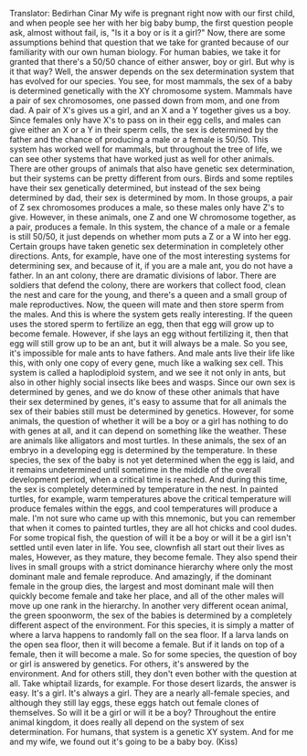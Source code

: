

Translator: Bedirhan Cinar
My wife is pregnant right
now with our first child,
and when people see her
with her big baby bump,
the first question people ask,
almost without fail, is,
&quot;Is it a boy or is it a girl?&quot;
Now, there are some assumptions
behind that question
that we take for granted
because of our familiarity
with our own human biology.
For human babies, we take it for granted
that there&#39;s a 50/50 chance
of either answer, boy or girl.
But why is it that way?
Well, the answer depends
on the sex determination system
that has evolved for our species.
You see, for most mammals,
the sex of a baby
is determined genetically
with the XY chromosome system.
Mammals have a pair of sex chromosomes,
one passed down from mom,
and one from dad.
A pair of X&#39;s gives us a girl,
and an X and a Y together gives us a boy.
Since females only have X&#39;s to pass
on in their egg cells,
and males can give either an X
or a Y in their sperm cells,
the sex is determined by the father
and the chance of producing
a male or a female is 50/50.
This system has worked well for mammals,
but throughout the tree of life,
we can see other systems
that have worked just
as well for other animals.
There are other groups of animals
that also have genetic sex determination,
but their systems can be
pretty different from ours.
Birds and some reptiles have
their sex genetically determined,
but instead of the sex
being determined by dad,
their sex is determined by mom.
In those groups,
a pair of Z sex chromosomes
produces a male, so these males
only have Z&#39;s to give.
However, in these animals,
one Z and one W chromosome together,
as a pair, produces a female.
In this system, the chance of a male
or a female is still 50/50,
it just depends on whether
mom puts a Z or a W
into her egg.
Certain groups have taken
genetic sex determination
in completely other directions.
Ants, for example, have
one of the most interesting systems
for determining sex, and because of it,
if you are a male ant,
you do not have a father.
In an ant colony, there
are dramatic divisions of labor.
There are soldiers that defend the colony,
there are workers that collect food,
clean the nest and care for the young,
and there&#39;s a queen and a small group
of male reproductives.
Now, the queen will mate and then
store sperm from the males.
And this is where the system
gets really interesting.
If the queen uses the stored
sperm to fertilize an egg,
then that egg will grow up
to become female.
However, if she lays an egg
without fertilizing it,
then that egg will still
grow up to be an ant,
but it will always be a male.
So you see, it&#39;s impossible
for male ants to have fathers.
And male ants live their life like this,
with only one copy of every gene,
much like a walking sex cell.
This system is called
a haplodiploid system,
and we see it not only in ants,
but also in other highly social
insects like bees and wasps.
Since our own sex is determined by genes,
and we do know of these other animals
that have their sex determined by genes,
it&#39;s easy to assume that for all animals
the sex of their babies still
must be determined by genetics.
However, for some animals, the question
of whether it will be a boy or a girl
has nothing to do with genes at all,
and it can depend on something
like the weather.
These are animals like alligators
and most turtles.
In these animals, the sex
of an embryo in a developing egg
is determined by the temperature.
In these species, the sex of the baby
is not yet determined
when the egg is laid,
and it remains undetermined
until sometime in the middle
of the overall development period,
when a critical time is reached.
And during this time, the sex
is completely determined
by temperature in the nest.
In painted turtles, for example,
warm temperatures
above the critical temperature
will produce females within the eggs,
and cool temperatures will produce a male.
I&#39;m not sure who came up
with this mnemonic,
but you can remember that when
it comes to painted turtles,
they are all hot chicks and cool dudes.
For some tropical fish, the question
of will it be a boy or will it be a girl
isn&#39;t settled until even later in life.
You see, clownfish all start
out their lives as males,
However, as they mature,
they become female.
They also spend their lives in small
groups with a strict dominance hierarchy
where only the most dominant
male and female reproduce.
And amazingly, if the dominant
female in the group dies,
the largest and most dominant male
will then quickly become female
and take her place,
and all of the other males
will move up one rank in the hierarchy.
In another very different ocean animal,
the green spoonworm,
the sex of the babies is determined
by a completely different aspect
of the environment.
For this species, it is simply
a matter of where a larva
happens to randomly fall on the sea floor.
If a larva lands on the open sea floor,
then it will become a female.
But if it lands on top of a female,
then it will become a male.
So for some species,
the question of boy or girl
is answered by genetics.
For others, it&#39;s answered
by the environment.
And for others still, they don&#39;t even
bother with the question at all.
Take whiptail lizards, for example.
For those desert lizards,
the answer is easy.
It&#39;s a girl. It&#39;s always a girl.
They are a nearly all-female species,
and although they still lay eggs,
these eggs hatch out
female clones of themselves.
So will it be a girl or will it be a boy?
Throughout the entire animal kingdom,
it does really all depend
on the system of sex determination.
For humans, that system
is a genetic XY system.
And for me and my wife, we found out
it&#39;s going to be a baby boy.
(Kiss)
